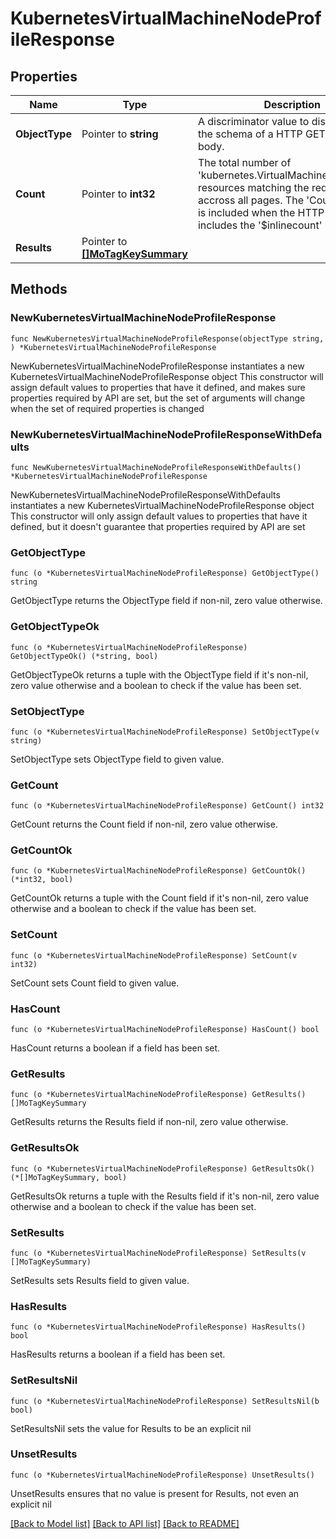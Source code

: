 # KubernetesVirtualMachineNodeProfileResponse

## Properties

Name | Type | Description | Notes
------------ | ------------- | ------------- | -------------
**ObjectType** | Pointer to **string** | A discriminator value to disambiguate the schema of a HTTP GET response body. | 
**Count** | Pointer to **int32** | The total number of &#39;kubernetes.VirtualMachineNodeProfile&#39; resources matching the request, accross all pages. The &#39;Count&#39; attribute is included when the HTTP GET request includes the &#39;$inlinecount&#39; parameter. | [optional] 
**Results** | Pointer to [**[]MoTagKeySummary**](mo.TagKeySummary.md) |  | [optional] 

## Methods

### NewKubernetesVirtualMachineNodeProfileResponse

`func NewKubernetesVirtualMachineNodeProfileResponse(objectType string, ) *KubernetesVirtualMachineNodeProfileResponse`

NewKubernetesVirtualMachineNodeProfileResponse instantiates a new KubernetesVirtualMachineNodeProfileResponse object
This constructor will assign default values to properties that have it defined,
and makes sure properties required by API are set, but the set of arguments
will change when the set of required properties is changed

### NewKubernetesVirtualMachineNodeProfileResponseWithDefaults

`func NewKubernetesVirtualMachineNodeProfileResponseWithDefaults() *KubernetesVirtualMachineNodeProfileResponse`

NewKubernetesVirtualMachineNodeProfileResponseWithDefaults instantiates a new KubernetesVirtualMachineNodeProfileResponse object
This constructor will only assign default values to properties that have it defined,
but it doesn't guarantee that properties required by API are set

### GetObjectType

`func (o *KubernetesVirtualMachineNodeProfileResponse) GetObjectType() string`

GetObjectType returns the ObjectType field if non-nil, zero value otherwise.

### GetObjectTypeOk

`func (o *KubernetesVirtualMachineNodeProfileResponse) GetObjectTypeOk() (*string, bool)`

GetObjectTypeOk returns a tuple with the ObjectType field if it's non-nil, zero value otherwise
and a boolean to check if the value has been set.

### SetObjectType

`func (o *KubernetesVirtualMachineNodeProfileResponse) SetObjectType(v string)`

SetObjectType sets ObjectType field to given value.


### GetCount

`func (o *KubernetesVirtualMachineNodeProfileResponse) GetCount() int32`

GetCount returns the Count field if non-nil, zero value otherwise.

### GetCountOk

`func (o *KubernetesVirtualMachineNodeProfileResponse) GetCountOk() (*int32, bool)`

GetCountOk returns a tuple with the Count field if it's non-nil, zero value otherwise
and a boolean to check if the value has been set.

### SetCount

`func (o *KubernetesVirtualMachineNodeProfileResponse) SetCount(v int32)`

SetCount sets Count field to given value.

### HasCount

`func (o *KubernetesVirtualMachineNodeProfileResponse) HasCount() bool`

HasCount returns a boolean if a field has been set.

### GetResults

`func (o *KubernetesVirtualMachineNodeProfileResponse) GetResults() []MoTagKeySummary`

GetResults returns the Results field if non-nil, zero value otherwise.

### GetResultsOk

`func (o *KubernetesVirtualMachineNodeProfileResponse) GetResultsOk() (*[]MoTagKeySummary, bool)`

GetResultsOk returns a tuple with the Results field if it's non-nil, zero value otherwise
and a boolean to check if the value has been set.

### SetResults

`func (o *KubernetesVirtualMachineNodeProfileResponse) SetResults(v []MoTagKeySummary)`

SetResults sets Results field to given value.

### HasResults

`func (o *KubernetesVirtualMachineNodeProfileResponse) HasResults() bool`

HasResults returns a boolean if a field has been set.

### SetResultsNil

`func (o *KubernetesVirtualMachineNodeProfileResponse) SetResultsNil(b bool)`

 SetResultsNil sets the value for Results to be an explicit nil

### UnsetResults
`func (o *KubernetesVirtualMachineNodeProfileResponse) UnsetResults()`

UnsetResults ensures that no value is present for Results, not even an explicit nil

[[Back to Model list]](../README.md#documentation-for-models) [[Back to API list]](../README.md#documentation-for-api-endpoints) [[Back to README]](../README.md)



